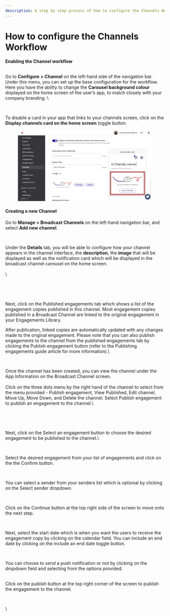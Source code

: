 ```yaml
---
description: A step by step process of how to configure the Channels Workflow.
---
```


# How to configure the Channels Workflow

**Enabling the Channel workflow**

\
Go to **Configure > Channel** on the left-hand side of the navigation bar. Under this menu, you can set up the base configuration for the workflow. Here you have the ability to change the **Carousel background colour** displayed on the home screen of the user’s app, to match closely with your company branding. \


<figure><img src="https://lh7-us.googleusercontent.com/_5IOn9W7X9GTRwCEx2hLZF8kn9Rv1obSDgwsc6N5mSgy3faalHAH3fYIbf6goGf9ceHFkOxCuzBq4Ee5DcdRjp1IZRo2SZM2wCGpfY_qHKICvi7Xk1qojVZldxIpqzAABe4bgvfMpewv1WtM1N2Il2c" alt=""><figcaption></figcaption></figure>

To disable a card in your app that links to your channels screen, click on the **Display channels card on the home screen** toggle button.



<figure><img src="../../../.gitbook/assets/Summit10 2024-03-07 21-57-25.png" alt=""><figcaption></figcaption></figure>

#### Creating a new Channel

Go to **Manage > Broadcast Channels** on the left-hand navigation bar, and select **Add new channel**.

<figure><img src="https://lh7-us.googleusercontent.com/UklXXkc-PNAaVHa7itFEVF9D2um7VFrHEGyYvenHgbQv72jWRi7Q5ywB1U72aF7RYR1rSkcqAYMt33x8PZcUbaPjzGwke-X1o91vBU63sGztvK90uTEKrhR1LYLRDmSkQfIWvUAX7Ky6DRSjo_7XLHY" alt=""><figcaption></figcaption></figure>

Under the **Details** tab, you will be able to configure how your channel appears in the channel interface, the **description**, the **image** that will be displayed as well as the notification card which will be displayed in the broadcast channel carousel on the home screen.\
\
\


<figure><img src="https://lh7-us.googleusercontent.com/LjIg_8bNLD8y1Wo2Y_Z2Sc4fVGg7rDWEPiMmy43xhEjI86qAtqwl8to-HCMDq1zzXX8XKZXua7zXFwsCKzGgrpuMPL614iza81MIC4oZ5Wl-qYTKlkbzd28CAi7nB4gVYLW_-1zkPIQX3pnR15hYCfo" alt=""><figcaption></figcaption></figure>

<figure><img src="https://lh7-us.googleusercontent.com/0EZwdJ89wqbL-XX0-P38rAn3NXaJiXIkulB9PTEltlsA04hcqVqxGnvdeCvC_IhArTU9lPlR57LnBgYOIfz7q_3COXnAdTn8z_ZzMXFyQgXNByZfmytpdkCJFG2pfwyGl76GXhAVi60QcGzuhqEQrfE" alt=""><figcaption></figcaption></figure>

Next, click on the Published engagements tab which shows a list of the engagement copies published in this channel. Most engagement copies published in a Broadcast Channel are linked to the original engagement in your Engagements Library.&#x20;

After publication, linked copies are automatically updated with any changes made to the original engagement. Please note that you can also publish engagements to the channel from the published engagements tab by clicking the Publish engagement button (refer to the Publishing engagements guide article for more information).\


<figure><img src="https://lh7-us.googleusercontent.com/QldmLD7QuzKBmmZkXgWjr1AzfW8rwnKTf8WQBq5Nm2NiMKeyD3NRaBVfoby-NChKQciOnp8FYt4RbR8qtGxyc5x1LTTScho4nwhg4kbluhNaZnjZSN3_EvWse1kjatdvchy_3p5be1sFHER4BNylrFw" alt=""><figcaption></figcaption></figure>

Once the channel has been created, you can view the channel under the App Information on the Broadcast Channel screen. \
\
Click on the three dots menu by the right hand of the channel to select from the menu provided - Publish engagement, View Published, Edit channel, Move Up, Move Down, and Delete the channel. Select Publish engagement to publish an engagement to the channel.\


<figure><img src="https://lh7-us.googleusercontent.com/CmR4-i80wABN61u_vOglywsPuAgzzPlpnXmFhlSlXqoB4VQeB3f-9dtY_iqbeKmpBmCMbv4UrxpBaZOqqP7QJn-oX693OYgWflItD_-t6D3bGOF0Jx6n0tq4CbA5wO7eMC1zKvBkcmhuMjtnlNH_Vwk" alt=""><figcaption></figcaption></figure>

<figure><img src="https://lh7-us.googleusercontent.com/jRWHIR4pTD2yN07LS66z-9avhkdywzc4JIqiFtnZl55GAWl1xKNmIxngcCtKz181I8uzX0a7X02gIbhRgIg7irOsYj4DYxngFnsTP8K2BYUpvaTUMy4fz2ceACFJJ5hTnS_E7JlsBaaLag9Hu20O80w" alt=""><figcaption></figcaption></figure>

Next, click on the Select an engagement button to choose the desired engagement to be published to the channel.\


<figure><img src="https://lh7-us.googleusercontent.com/QYfqxja1tlxlSz9lylXe4VgH8GeOpCwK2IOBcFF4ufsw_ngtiiZCdY_dsSFtbyCg_XVyGZ0nRI1Y4RcnsgySxw1aWQG9VH3UgE4IAy9EEGZ-5-__o_E13BogdBmGJpWQPdE93m17XbjopXPSvZO-L6c" alt=""><figcaption></figcaption></figure>

Select the desired engagement from your list of engagements and click on the the Confirm button.&#x20;



<figure><img src="https://lh7-us.googleusercontent.com/FodrsnZF3vrfp1fIwlBasoGcm3KNGZoBf7g69bhSjCEQN0TGBvtQfHHD0BSly7Jd353Y_rt8QnW0kq2rRB9TpY7UdhIsXsr5hoR98xdNgc0GEom88ODWUUQEV2jvFltiQPnJNS9FKRNKWB5BIWkkpfw" alt=""><figcaption></figcaption></figure>

You can select a sender from your senders list which is optional by clicking on the Select sender dropdown.

<figure><img src="https://lh7-us.googleusercontent.com/S2bXw3Gf7DmFIgeeUAq9Zk7OwUsTjQno16fsz11_WGVNWuSqBY3SoHNY6eyyKbASdMfNwqimIPgfvZ8eOBR3AOqHM8mFQ1EB2gcxU8PT6zlB3AL-4g8mPu3qTwFh-MToqc1mUhVXDtPYJd7y24EXOZg" alt=""><figcaption></figcaption></figure>

Click on the Continue button at the top right side of the screen to move onto the next step.

<figure><img src="https://lh7-us.googleusercontent.com/zsoukagBJaBkvx9X8ZZKSdvaVGzV0sIwQwflsOYHGCfmGBiUFbkx7iBb5FbLzJ6ks7G4u3sH5fkE2ooxfs3PVTw0ZfQkIGVxXrTW05cUwzohptg-wUv313b_j925MnF4e9Gmsh19LNMPNnLbPDYKBqg" alt=""><figcaption></figcaption></figure>

Next, select the start date which is when you want the users to receive the engagement copy by clicking on the calendar field. You can include an end date by clicking on the include an end date toggle button.



<figure><img src="https://lh7-us.googleusercontent.com/FyqjLVoY64hJHQXehexc-nv2Rs9qyO8OD-nJFuPCggZyXD8LPecT077_8rFkc0X4Dpe3W-4In4hEmfvMiTSbrmqHd_SNNFyhj6SPiAVZtwYGYazL6iLUHuGG6ewZfCYCy0fQMEZn504C1FrLBioexlY" alt=""><figcaption></figcaption></figure>

You can choose to send a push notification or not by clicking on the dropdown field and selecting from the options provided.

\
Click on the publish button at the top right corner of the screen to publish the engagement to the channel.

<figure><img src="https://lh7-us.googleusercontent.com/MXlvWI2dyneCkpHMj_Ch2MjMPE28x0iGtTwXiMLhF7B2J3okr7-7XkXMKdMPCYuhbidxdMr_yQ9AJide0qhDlTi89KPgd2sFW1Tye97RdXFk2eWxCtDUqPk5mvXu3ebsvmPN5VoKH_jxiBUkbLgdPsI" alt=""><figcaption></figcaption></figure>

\
